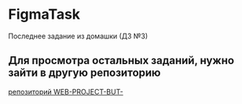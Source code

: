 # FigmaTask

Последнее задание из домашки (ДЗ №3)

## Для просмотра остальных заданий, нужно зайти в другую репозиторию

[репозиторий WEB-PROJECT-BUT-](https://github.com/Niemandtt/WEB-PROJECTS-BUT-)


